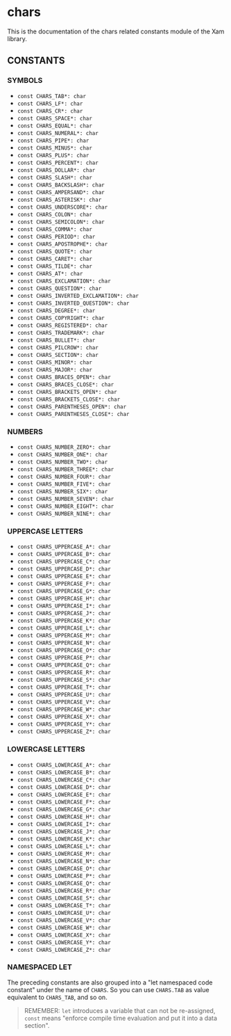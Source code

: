 # chars

This is the documentation of the chars related constants module of the Xam library.

## CONSTANTS

### SYMBOLS 

- `const CHARS_TAB*: char`
- `const CHARS_LF*: char`
- `const CHARS_CR*: char`
- `const CHARS_SPACE*: char`
- `const CHARS_EQUAL*: char`
- `const CHARS_NUMERAL*: char`
- `const CHARS_PIPE*: char`
- `const CHARS_MINUS*: char`
- `const CHARS_PLUS*: char`
- `const CHARS_PERCENT*: char`
- `const CHARS_DOLLAR*: char`
- `const CHARS_SLASH*: char`
- `const CHARS_BACKSLASH*: char`
- `const CHARS_AMPERSAND*: char`
- `const CHARS_ASTERISK*: char`
- `const CHARS_UNDERSCORE*: char`
- `const CHARS_COLON*: char`
- `const CHARS_SEMICOLON*: char`
- `const CHARS_COMMA*: char`
- `const CHARS_PERIOD*: char`
- `const CHARS_APOSTROPHE*: char`
- `const CHARS_QUOTE*: char`
- `const CHARS_CARET*: char`
- `const CHARS_TILDE*: char`
- `const CHARS_AT*: char`
- `const CHARS_EXCLAMATION*: char`
- `const CHARS_QUESTION*: char`
- `const CHARS_INVERTED_EXCLAMATION*: char`
- `const CHARS_INVERTED_QUESTION*: char`
- `const CHARS_DEGREE*: char`
- `const CHARS_COPYRIGHT*: char`
- `const CHARS_REGISTERED*: char`
- `const CHARS_TRADEMARK*: char`
- `const CHARS_BULLET*: char`
- `const CHARS_PILCROW*: char`
- `const CHARS_SECTION*: char`
- `const CHARS_MINOR*: char`
- `const CHARS_MAJOR*: char`
- `const CHARS_BRACES_OPEN*: char`
- `const CHARS_BRACES_CLOSE*: char`
- `const CHARS_BRACKETS_OPEN*: char`
- `const CHARS_BRACKETS_CLOSE*: char`
- `const CHARS_PARENTHESES_OPEN*: char`
- `const CHARS_PARENTHESES_CLOSE*: char`

### NUMBERS

- `const CHARS_NUMBER_ZERO*: char`
- `const CHARS_NUMBER_ONE*: char`
- `const CHARS_NUMBER_TWO*: char`
- `const CHARS_NUMBER_THREE*: char`
- `const CHARS_NUMBER_FOUR*: char`
- `const CHARS_NUMBER_FIVE*: char`
- `const CHARS_NUMBER_SIX*: char`
- `const CHARS_NUMBER_SEVEN*: char`
- `const CHARS_NUMBER_EIGHT*: char`
- `const CHARS_NUMBER_NINE*: char`

### UPPERCASE LETTERS

- `const CHARS_UPPERCASE_A*: char`
- `const CHARS_UPPERCASE_B*: char`
- `const CHARS_UPPERCASE_C*: char`
- `const CHARS_UPPERCASE_D*: char`
- `const CHARS_UPPERCASE_E*: char`
- `const CHARS_UPPERCASE_F*: char`
- `const CHARS_UPPERCASE_G*: char`
- `const CHARS_UPPERCASE_H*: char`
- `const CHARS_UPPERCASE_I*: char`
- `const CHARS_UPPERCASE_J*: char`
- `const CHARS_UPPERCASE_K*: char`
- `const CHARS_UPPERCASE_L*: char`
- `const CHARS_UPPERCASE_M*: char`
- `const CHARS_UPPERCASE_N*: char`
- `const CHARS_UPPERCASE_O*: char`
- `const CHARS_UPPERCASE_P*: char`
- `const CHARS_UPPERCASE_Q*: char`
- `const CHARS_UPPERCASE_R*: char`
- `const CHARS_UPPERCASE_S*: char`
- `const CHARS_UPPERCASE_T*: char`
- `const CHARS_UPPERCASE_U*: char`
- `const CHARS_UPPERCASE_V*: char`
- `const CHARS_UPPERCASE_W*: char`
- `const CHARS_UPPERCASE_X*: char`
- `const CHARS_UPPERCASE_Y*: char`
- `const CHARS_UPPERCASE_Z*: char`

### LOWERCASE LETTERS

- `const CHARS_LOWERCASE_A*: char`
- `const CHARS_LOWERCASE_B*: char`
- `const CHARS_LOWERCASE_C*: char`
- `const CHARS_LOWERCASE_D*: char`
- `const CHARS_LOWERCASE_E*: char`
- `const CHARS_LOWERCASE_F*: char`
- `const CHARS_LOWERCASE_G*: char`
- `const CHARS_LOWERCASE_H*: char`
- `const CHARS_LOWERCASE_I*: char`
- `const CHARS_LOWERCASE_J*: char`
- `const CHARS_LOWERCASE_K*: char`
- `const CHARS_LOWERCASE_L*: char`
- `const CHARS_LOWERCASE_M*: char`
- `const CHARS_LOWERCASE_N*: char`
- `const CHARS_LOWERCASE_O*: char`
- `const CHARS_LOWERCASE_P*: char`
- `const CHARS_LOWERCASE_Q*: char`
- `const CHARS_LOWERCASE_R*: char`
- `const CHARS_LOWERCASE_S*: char`
- `const CHARS_LOWERCASE_T*: char`
- `const CHARS_LOWERCASE_U*: char`
- `const CHARS_LOWERCASE_V*: char`
- `const CHARS_LOWERCASE_W*: char`
- `const CHARS_LOWERCASE_X*: char`
- `const CHARS_LOWERCASE_Y*: char`
- `const CHARS_LOWERCASE_Z*: char`

### NAMESPACED LET

The preceding constants are also grouped into a "let namespaced code constant" under the name of `CHARS`.
So you can use `CHARS.TAB` as value equivalent to `CHARS_TAB`, and so on.

> REMEMBER: `let` introduces a variable that can not be re-assigned, `const` means "enforce compile time evaluation and put it into a data section".
